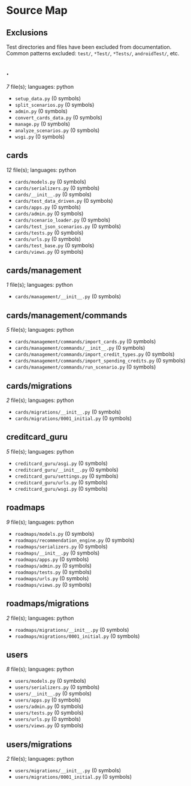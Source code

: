 # Source Map

## Exclusions
Test directories and files have been excluded from documentation.
Common patterns excluded: `test/`, `*Test/`, `*Tests/`, `androidTest/`, etc.

## .

*7* file(s); languages: python

- `setup_data.py`  (0 symbols)
- `split_scenarios.py`  (0 symbols)
- `admin.py`  (0 symbols)
- `convert_cards_data.py`  (0 symbols)
- `manage.py`  (0 symbols)
- `analyze_scenarios.py`  (0 symbols)
- `wsgi.py`  (0 symbols)

## cards

*12* file(s); languages: python

- `cards/models.py`  (0 symbols)
- `cards/serializers.py`  (0 symbols)
- `cards/__init__.py`  (0 symbols)
- `cards/test_data_driven.py`  (0 symbols)
- `cards/apps.py`  (0 symbols)
- `cards/admin.py`  (0 symbols)
- `cards/scenario_loader.py`  (0 symbols)
- `cards/test_json_scenarios.py`  (0 symbols)
- `cards/tests.py`  (0 symbols)
- `cards/urls.py`  (0 symbols)
- `cards/test_base.py`  (0 symbols)
- `cards/views.py`  (0 symbols)

## cards/management

*1* file(s); languages: python

- `cards/management/__init__.py`  (0 symbols)

## cards/management/commands

*5* file(s); languages: python

- `cards/management/commands/import_cards.py`  (0 symbols)
- `cards/management/commands/__init__.py`  (0 symbols)
- `cards/management/commands/import_credit_types.py`  (0 symbols)
- `cards/management/commands/import_spending_credits.py`  (0 symbols)
- `cards/management/commands/run_scenario.py`  (0 symbols)

## cards/migrations

*2* file(s); languages: python

- `cards/migrations/__init__.py`  (0 symbols)
- `cards/migrations/0001_initial.py`  (0 symbols)

## creditcard_guru

*5* file(s); languages: python

- `creditcard_guru/asgi.py`  (0 symbols)
- `creditcard_guru/__init__.py`  (0 symbols)
- `creditcard_guru/settings.py`  (0 symbols)
- `creditcard_guru/urls.py`  (0 symbols)
- `creditcard_guru/wsgi.py`  (0 symbols)

## roadmaps

*9* file(s); languages: python

- `roadmaps/models.py`  (0 symbols)
- `roadmaps/recommendation_engine.py`  (0 symbols)
- `roadmaps/serializers.py`  (0 symbols)
- `roadmaps/__init__.py`  (0 symbols)
- `roadmaps/apps.py`  (0 symbols)
- `roadmaps/admin.py`  (0 symbols)
- `roadmaps/tests.py`  (0 symbols)
- `roadmaps/urls.py`  (0 symbols)
- `roadmaps/views.py`  (0 symbols)

## roadmaps/migrations

*2* file(s); languages: python

- `roadmaps/migrations/__init__.py`  (0 symbols)
- `roadmaps/migrations/0001_initial.py`  (0 symbols)

## users

*8* file(s); languages: python

- `users/models.py`  (0 symbols)
- `users/serializers.py`  (0 symbols)
- `users/__init__.py`  (0 symbols)
- `users/apps.py`  (0 symbols)
- `users/admin.py`  (0 symbols)
- `users/tests.py`  (0 symbols)
- `users/urls.py`  (0 symbols)
- `users/views.py`  (0 symbols)

## users/migrations

*2* file(s); languages: python

- `users/migrations/__init__.py`  (0 symbols)
- `users/migrations/0001_initial.py`  (0 symbols)
